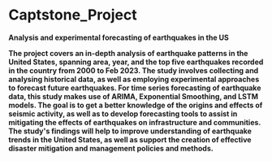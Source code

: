 # Captstone_Project
<b>Analysis and experimental forecasting of earthquakes in the US
  <br>
<p><h8>The project covers an in-depth analysis of earthquake patterns in the United States, spanning area, year, and the top five earthquakes recorded in the country from 2000 to Feb 2023. The study involves collecting and analysing historical data, as well as employing experimental approaches to forecast future
earthquakes. For time series forecasting of earthquake data, this study makes use of ARIMA, Exponential Smoothing, and LSTM models. The goal is to get a
better knowledge of the origins and effects of seismic activity, as well as to develop forecasting tools to assist in mitigating the effects of earthquakes on infrastructure and communities. The study's findings will help to improve understanding of earthquake trends in the United States, as well as support the creation of effective disaster mitigation and management policies and methods.
